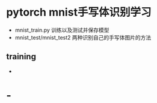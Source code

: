 # pytorch mnist手写体识别学习
- mnist_train.py 训练以及测试并保存模型
- mnist_test/mnist_test2 两种识别自己的手写体图片的方法

## training
- 
# -
